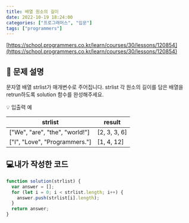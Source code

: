 ```yaml
---
title: 배열 원소의 길이
date: 2022-10-19 18:24:00
categories: ["프로그래머스", "입문"]
tags: ["programmers"]
---
```


[https://school.programmers.co.kr/learn/courses/30/lessons/120854](https://school.programmers.co.kr/learn/courses/30/lessons/120854)

## 📔 문제 설명

문자열 배열 strlist가 매개변수로 주어집니다. strlist 각 원소의 길이를 담은 배열을 retrun하도록 solution 함수를 완성해주세요.

💡 입출력 예

| strlist                        | result       |
| ------------------------------ | ------------ |
| ["We", "are", "the", "world!"] | [2, 3, 3, 6] |
| ["I", "Love", "Programmers."]  | [1, 4, 12]   |

## 💻내가 작성한 코드

```js
function solution(strlist) {
  var answer = [];
  for (let i = 0; i < strlist.length; i++) {
    answer.push(strlist[i].length);
  }
  return answer;
}
```

